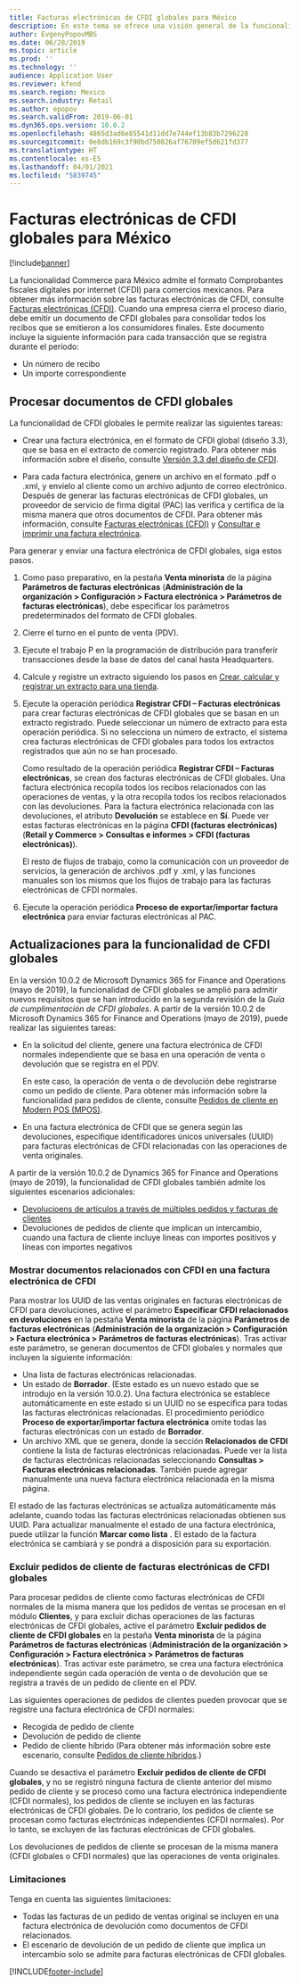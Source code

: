```yaml
---
title: Facturas electrónicas de CFDI globales para México
description: En este tema se ofrece una visión general de la funcionalidad para las facturas electrónicas de CFDI globales para México.
author: EvgenyPopovMBS
ms.date: 06/28/2019
ms.topic: article
ms.prod: ''
ms.technology: ''
audience: Application User
ms.reviewer: kfend
ms.search.region: Mexico
ms.search.industry: Retail
ms.author: epopov
ms.search.validFrom: 2019-06-01
ms.dyn365.ops.version: 10.0.2
ms.openlocfilehash: 4865d3ad6e85541d11dd7e744ef13b83b7296228
ms.sourcegitcommit: 0e8db169c3f90bd750826af76709ef5d621fd377
ms.translationtype: HT
ms.contentlocale: es-ES
ms.lasthandoff: 04/01/2021
ms.locfileid: "5839745"
---
```

# <a name="global-cfdi-electronic-invoices-for-mexico"></a>Facturas electrónicas de CFDI globales para México 

[!include[banner](../includes/banner.md)]

La funcionalidad Commerce para México admite el formato Comprobantes fiscales digitales por internet (CFDI) para comercios mexicanos. Para obtener más información sobre las facturas electrónicas de CFDI, consulte [Facturas electrónicas (CFDI)](https://docs.microsoft.com/dynamics365/unified-operations/financials/localizations/latam-mex-cfdi-electronic-invoices). Cuando una empresa cierra el proceso diario, debe emitir un documento de CFDI globales para consolidar todos los recibos que se emitieron a los consumidores finales. Este documento incluye la siguiente información para cada transacción que se registra durante el período:

- Un número de recibo
- Un importe correspondiente

## <a name="processing-global-cfdi-documents"></a>Procesar documentos de CFDI globales

La funcionalidad de CFDI globales le permite realizar las siguientes tareas:

- Crear una factura electrónica, en el formato de CFDI global (diseño 3.3), que se basa en el extracto de comercio registrado. Para obtener más información sobre el diseño, consulte [Versión 3.3 del diseño de CFDI](https://docs.microsoft.com/dynamics365/unified-operations/financials/localizations/latam-mex-cfdi-3-3).

- Para cada factura electrónica, genere un archivo en el formato .pdf o .xml, y envíelo al cliente como un archivo adjunto de correo electrónico. Después de generar las facturas electrónicas de CFDI globales, un proveedor de servicio de firma digital (PAC) las verifica y certifica de la misma manera que otros documentos de CFDI. Para obtener más información, consulte [Facturas electrónicas (CFDI)](https://docs.microsoft.com/dynamics365/unified-operations/financials/localizations/latam-mex-cfdi-electronic-invoices) y [Consultar e imprimir una factura electrónica](https://docs.microsoft.com/dynamics365/finance/localizations/tasks/mx-00010-inquire-print-electronic-invoice).

Para generar y enviar una factura electrónica de CFDI globales, siga estos pasos.

1. Como paso preparativo, en la pestaña **Venta minorista** de la página **Parámetros de facturas electrónicas** (**Administración de la organización \> Configuración \> Factura electrónica \> Parámetros de facturas electrónicas**), debe especificar los parámetros predeterminados del formato de CFDI globales.
2. Cierre el turno en el punto de venta (PDV).
3. Ejecute el trabajo P en la programación de distribución para transferir transacciones desde la base de datos del canal hasta Headquarters.
4. Calcule y registre un extracto siguiendo los pasos en [Crear, calcular y registrar un extracto para una tienda](https://docs.microsoft.com/dynamics365/unified-operations/retail/tasks/create-calculate-post-statement-retail-store).
5. Ejecute la operación periódica **Registrar CFDI – Facturas electrónicas** para crear facturas electrónicas de CFDI globales que se basan en un extracto registrado. Puede seleccionar un número de extracto para esta operación periódica. Si no selecciona un número de extracto, el sistema crea facturas electrónicas de CFDI globales para todos los extractos registrados que aún no se han procesado.

    Como resultado de la operación periódica **Registrar CFDI – Facturas electrónicas**, se crean dos facturas electrónicas de CFDI globales. Una factura electrónica recopila todos los recibos relacionados con las operaciones de ventas, y la otra recopila todos los recibos relacionados con las devoluciones. Para la factura electrónica relacionada con las devoluciones, el atributo **Devolución** se establece en **Sí**. Puede ver estas facturas electrónicas en la página **CFDI (facturas electrónicas)** (**Retail y Commerce \> Consultas e informes \> CFDI (facturas electrónicas)**).

    El resto de flujos de trabajo, como la comunicación con un proveedor de servicios, la generación de archivos .pdf y .xml, y las funciones manuales son los mismos que los flujos de trabajo para las facturas electrónicas de CFDI normales.

6. Ejecute la operación periódica **Proceso de exportar/importar factura electrónica** para enviar facturas electrónicas al PAC.

## <a name="updates-for-the-global-cfdi-functionality"></a>Actualizaciones para la funcionalidad de CFDI globales

En la versión 10.0.2 de Microsoft Dynamics 365 for Finance and Operations (mayo de 2019), la funcionalidad de CFDI globales se amplió para admitir nuevos requisitos que se han introducido en la segunda revisión de la *Guía de cumplimentación de CFDI globales*. A partir de la versión 10.0.2 de Microsoft Dynamics 365 for Finance and Operations (mayo de 2019), puede realizar las siguientes tareas:

- En la solicitud del cliente, genere una factura electrónica de CFDI normales independiente que se basa en una operación de venta o devolución que se registra en el PDV.

    En este caso, la operación de venta o de devolución debe registrarse como un pedido de cliente. Para obtener más información sobre la funcionalidad para pedidos de cliente, consulte [Pedidos de cliente en Modern POS (MPOS)](https://docs.microsoft.com/dynamics365/unified-operations/retail/customer-orders-overview).

- En una factura electrónica de CFDI que se genera según las devoluciones, especifique identificadores únicos universales (UUID) para facturas electrónicas de CFDI relacionadas con las operaciones de venta originales.

A partir de la versión 10.0.2 de Dynamics 365 for Finance and Operations (mayo de 2019), la funcionalidad de CFDI globales también admite los siguientes escenarios adicionales:

- [Devolucioens de artículos a través de múltiples pedidos y facturas de clientes](https://docs.microsoft.com/dynamics365/unified-operations/retail/multireturn)
- Devoluciones de pedidos de cliente que implican un intercambio, cuando una factura de cliente incluye líneas con importes positivos y líneas con importes negativos

### <a name="showing-related-cfdi-documents-in-a-cfdi-electronic-invoice"></a>Mostrar documentos relacionados con CFDI en una factura electrónica de CFDI

Para mostrar los UUID de las ventas originales en facturas electrónicas de CFDI para devoluciones, active el parámetro **Especificar CFDI relacionados en devoluciones** en la pestaña **Venta minorista** de la página **Parámetros de facturas electrónicas** (**Administración de la organización \> Configuración \> Factura electrónica \> Parámetros de facturas electrónicas**). Tras activar este parámetro, se generan documentos de CFDI globales y normales que incluyen la siguiente información:

- Una lista de facturas electrónicas relacionadas.
- Un estado de **Borrador**. (Este estado es un nuevo estado que se introdujo en la versión 10.0.2). Una factura electrónica se establece automáticamente en este estado si un UUID no se especifica para todas las facturas electrónicas relacionadas. El procedimiento periódico **Proceso de exportar/importar factura electrónica** omite todas las facturas electrónicas con un estado de **Borrador**.
- Un archivo XML que se genera, donde la sección **Relacionados de CFDI** contiene la lista de facturas electrónicas relacionadas. Puede ver la lista de facturas electrónicas relacionadas seleccionando **Consultas \> Facturas electrónicas relacionadas**. También puede agregar manualmente una nueva factura electrónica relacionada en la misma página.

El estado de las facturas electrónicas se actualiza automáticamente más adelante, cuando todas las facturas electrónicas relacionadas obtienen sus UUID. Para actualizar manualmente el estado de una factura electrónica, puede utilizar la función **Marcar como lista** . El estado de la factura electrónica se cambiará y se pondrá a disposición para su exportación.

### <a name="excluding-customer-orders-from-global-cfdi-electronic-invoices"></a>Excluir pedidos de cliente de facturas electrónicas de CFDI globales

Para procesar pedidos de cliente como facturas electrónicas de CFDI normales de la misma manera que los pedidos de ventas se procesan en el módulo **Clientes**, y para excluir dichas operaciones de las facturas electrónicas de CFDI globales, active el parámetro **Excluir pedidos de cliente de CFDI globales** en la pestaña **Venta minorista** de la página **Parámetros de facturas electrónicas** (**Administración de la organización \> Configuración \> Factura electrónica \> Parámetros de facturas electrónicas**). Tras activar este parámetro, se crea una factura electrónica independiente según cada operación de venta o de devolución que se registra a través de un pedido de cliente en el PDV.

Las siguientes operaciones de pedidos de clientes pueden provocar que se registre una factura electrónica de CFDI normales:

- Recogida de pedido de cliente
- Devolución de pedido de cliente
- Pedido de cliente híbrido (Para obtener más información sobre este escenario, consulte [Pedidos de cliente híbridos](https://docs.microsoft.com/dynamics365/unified-operations/retail/hybrid-customer-orders).)

Cuando se desactiva el parámetro **Excluir pedidos de cliente de CFDI globales**, y no se registró ninguna factura de cliente anterior del mismo pedido de cliente y se procesó como una factura electrónica independiente (CFDI normales), los pedidos de cliente se incluyen en las facturas electrónicas de CFDI globales. De lo contrario, los pedidos de cliente se procesan como facturas electrónicas independientes (CFDI normales). Por lo tanto, se excluyen de las facturas electrónicas de CFDI globales.

Los devoluciones de pedidos de cliente se procesan de la misma manera (CFDI globales o CFDI normales) que las operaciones de venta originales.

### <a name="limitations"></a>Limitaciones

Tenga en cuenta las siguientes limitaciones:

- Todas las facturas de un pedido de ventas original se incluyen en una factura electrónica de devolución como documentos de CFDI relacionados.
- El escenario de devolución de un pedido de cliente que implica un intercambio solo se admite para facturas electrónicas de CFDI globales.


[!INCLUDE[footer-include](../../includes/footer-banner.md)]